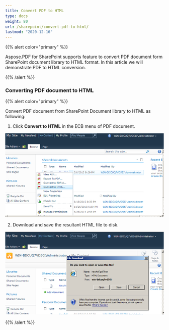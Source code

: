 ```yaml
---
title: Convert PDF to HTML
type: docs
weight: 80
url: /sharepoint/convert-pdf-to-html/
lastmod: "2020-12-16"
---
```


{{% alert color="primary" %}}

Aspose.PDF for SharePoint supports feature to convert PDF document form SharePoint document library to HTML format. In this article we will demonstrate PDF to HTML conversion.

{{% /alert %}}
### **Converting PDF document to HTML**


{{% alert color="primary" %}}

Convert PDF document from SharePoint Document library to HTML as following:

1. Click **Convert to HTML** in the ECB menu of PDF document.

![todo:image_alt_text](convert-pdf-to-html_1.png)

2. Download and save the resultant HTML file to disk.

![todo:image_alt_text](convert-pdf-to-html_2.png)

{{% /alert %}}
